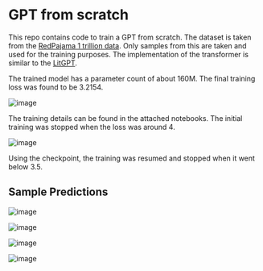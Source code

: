 # GPT from scratch

This repo contains code to train a GPT from scratch. The dataset is taken from the [RedPajama 1 trillion data](https://huggingface.co/datasets/togethercomputer/RedPajama-Data-1T-Sample). Only samples from this are taken and used for the training purposes. The implementation of the transformer is similar to the [LitGPT](https://github.com/Lightning-AI/lit-gpt). 

The trained model has a parameter count of about 160M. The final training loss  was found to be 3.2154.

![image](https://github.com/mkthoma/gpt_from_scratch/assets/135134412/23195bda-97ce-4b13-a96b-53552ba2a57e)

The training details can be found in the attached notebooks. The initial training was stopped when the loss was around 4. 

![image](https://github.com/mkthoma/gpt_from_scratch/assets/135134412/f0122ba2-b9b3-430d-a6f3-cdde5263a674)


Using the checkpoint, the training was resumed and stopped when it went below 3.5. 

## Sample Predictions

![image](https://github.com/mkthoma/gpt_from_scratch/assets/135134412/5420735e-7f22-4d57-a8cb-bbab7be3038c)

![image](https://github.com/mkthoma/gpt_from_scratch/assets/135134412/d1a4d7a5-152a-472d-821d-7bdbd668f116)

![image](https://github.com/mkthoma/gpt_from_scratch/assets/135134412/b550368f-0b12-4c8c-8daa-9aec385310f9)

![image](https://github.com/mkthoma/gpt_from_scratch/assets/135134412/7105ddef-af5a-425c-b40b-fb3011b84df4)
